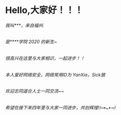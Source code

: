 Hello,大家好！！！
====  
###### 我叫***，来自福州.  
###### 是****学院 2020 的新生~  
###### 很高兴在这里与大家相识，一起进步！！  
###### 本人爱好网络安全，网络常用ID为 YanXia，Sick狼  
###### 欢迎志同道合人士一同交流~~  
###### 希望在接下来四年里与大家一同进步，共创辉煌!꒰⑅•ᴗ•⑅꒱
